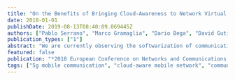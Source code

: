 ```yaml
---
title: "On the Benefits of Bringing Cloud-Awareness to Network Virtual Functions"
date: 2018-01-01
publishDate: 2019-08-13T08:40:09.069445Z
authors: ["Pablo Serrano", "Marco Gramaglia", "Dario Bega", "David Gutierrez-Estevez", "Gines Garcia-Aviles", "Albert Banchs"]
publication_types: ["1"]
abstract: "We are currently observing the softwarization of communication networks, where network functions are translated from monolithic pieces of equipment to programs running over a shared pool of computational, storage, and communication resources. As the amount of this resources might vary over time, in this paper we discuss the potential benefits of introducing resource awareness to softwarized network functions. More specifically, we focus on the case of computational elasticity, namely, the ability to endure shortages of computational resources while providing an adequate (although non-ideal) service. We discuss how to enable this ability by redesigning network functions, and illustrate the potential benefits of this approach with a numerical evaluation."
featured: false
publication: "*2018 European Conference on Networks and Communications (EuCNC)*"
tags: ["5g mobile communication", "cloud-aware mobile network", "communication networks", "virtual functions", ""]
---
```


